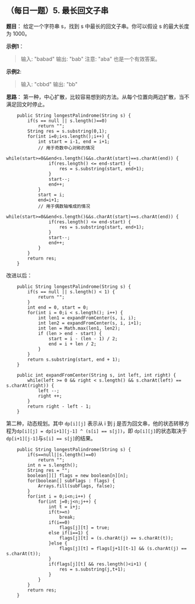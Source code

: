 ## （每日一题）5. 最长回文子串
**题目**：
给定一个字符串 s，找到 s 中最长的回文子串。你可以假设 s 的最大长度为 1000。

**示例1**：
>输入: "babad"
输出: "bab"
注意: "aba" 也是一个有效答案。

**示例2**:
>输入: "cbbd"
输出: "bb"

**思路**：
第一种，中心扩散，比较容易想到的方法。从每个位置向两边扩散，当不满足回文时停止。
```
	public String longestPalindrome(String s) {
		if(s == null || s.length()==0)
			return "";
		String res = s.substring(0,1);
		for(int i=0;i<s.length();i++) {
			int start = i-1, end = i+1;
			// 用于奇数中心对称的情况
			while(start>=0&&end<s.length()&&s.charAt(start)==s.charAt(end)) {
				if(res.length() <= end-start) {
					res = s.substring(start, end+1);
				}
				start--;
				end++;
			}
			start = i;
			end=i+1;
			// 用于偶数轴堆成的情况
			while(start>=0&&end<s.length()&&s.charAt(start)==s.charAt(end)) {
				if(res.length() <= end-start) {
					res = s.substring(start, end+1);
				}
				start--;
				end++;
			}
		}
		return res;
    }
```
改进以后：
```
	public String longestPalindrome(String s) {
        if(s == null || s.length() < 1) {
			return "";
		}
		int end = 0, start = 0;
		for(int i = 0;i < s.length(); i++) {
			int len1 = expandFromCenter(s, i, i);
			int len2 = expandFromCenter(s, i, i+1);
			int len = Math.max(len1, len2);
			if (len > end - start) {
	            start = i - (len - 1) / 2;
	            end = i + len / 2;
	        }
		}
		return s.substring(start, end + 1);
	}
	
	public int expandFromCenter(String s, int left, int right) {
		while(left >= 0 && right < s.length() && s.charAt(left) == s.charAt(right)) {
			left --;
			right ++;
		}
		return right - left - 1;
	}
```
第二种，动态规划。其中 `dp[i][j]` 表示从 i 到 j 是否为回文串，他的状态转移方程为`dp[i][j] = dp[i+1][j-1] ^ (s[i] == s[j])`，即 `dp[i][j]`的状态取决于`dp[i+1][j-1]`与`s[i] == s[j]`的结果。
```
    public String longestPalindrome(String s) {
		if(s==null||s.length()==0)
			return "";
		int n = s.length();
		String res = "";
		boolean[][] flags = new boolean[n][n];
		for(boolean[] subFlags : flags) {
			Arrays.fill(subFlags, false);
		}
		for(int i = 0;i<n;i++) {
			for(int j=0;j<n;j++) {
				int t = i+j;
				if(t>=n)
					break;
				if(i==0)
					flags[j][t] = true;
				else if(i==1) {
					flags[j][t] = (s.charAt(j) == s.charAt(t));
				}else {
					flags[j][t] = flags[j+1][t-1] && (s.charAt(j) == s.charAt(t));
				}
				if(flags[j][t] && res.length()<i+1) {
					res = s.substring(j,t+1);
				}
			}
		}
		return res;
    }
```

